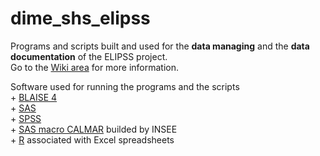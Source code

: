 # dime_shs_elipss
Programs and scripts built and used for the <b>data managing</b> and the <b>data documentation</b> of the ELIPSS project.</br>
Go to the <a href="https://github.com/alexandremairot/dime_shs_elipss/wiki">Wiki area</a> for more information.</br>
<p>Software used for running the programs and the scripts</br>
+ <a href="https://www.blaise.com/products/blaise-4">BLAISE 4</a></br>
+ <a href="https://www.sas.com/en_us/home.html">SAS</a></br>
+ <a href="https://www.ibm.com/products/spss-statistics">SPSS</a></br>
+ <a href="https://www.insee.fr/fr/information/2021902">SAS macro CALMAR</a> builded by INSEE</br>
+ <a href="https://www.r-project.org/">R</a> associated with Excel spreadsheets</p>
